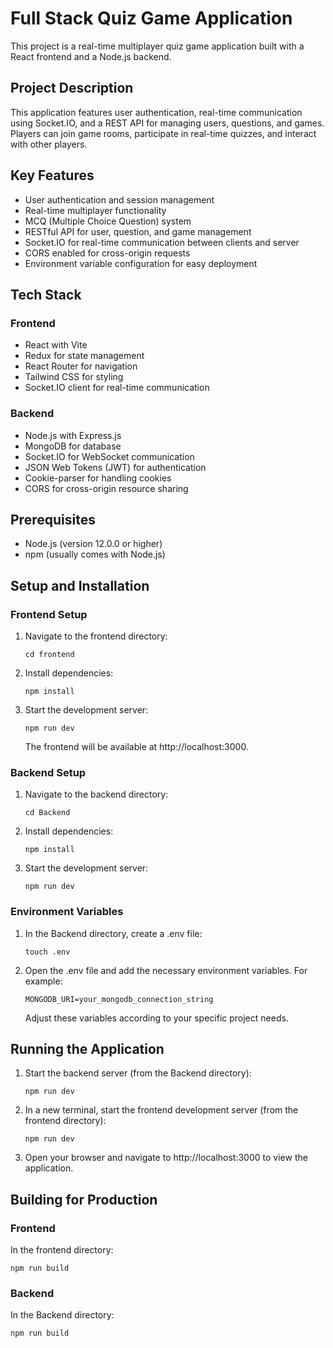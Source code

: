 # Full Stack Quiz Game Application

This project is a real-time multiplayer quiz game application built with a React frontend and a Node.js backend.

## Project Description

This application features user authentication, real-time communication using Socket.IO, and a REST API for managing users, questions, and games. Players can join game rooms, participate in real-time quizzes, and interact with other players.

## Key Features

- User authentication and session management
- Real-time multiplayer functionality
- MCQ (Multiple Choice Question) system
- RESTful API for user, question, and game management
- Socket.IO for real-time communication between clients and server
- CORS enabled for cross-origin requests
- Environment variable configuration for easy deployment

## Tech Stack

### Frontend
- React with Vite
- Redux for state management
- React Router for navigation
- Tailwind CSS for styling
- Socket.IO client for real-time communication

### Backend
- Node.js with Express.js
- MongoDB for database
- Socket.IO for WebSocket communication
- JSON Web Tokens (JWT) for authentication
- Cookie-parser for handling cookies
- CORS for cross-origin resource sharing

## Prerequisites

- Node.js (version 12.0.0 or higher)
- npm (usually comes with Node.js)

## Setup and Installation

### Frontend Setup

1. Navigate to the frontend directory:
   ```
   cd frontend
   ```
2. Install dependencies:
   ```
   npm install
   ```
3. Start the development server:
   ```
   npm run dev
   ```
   The frontend will be available at http://localhost:3000.

### Backend Setup

1. Navigate to the backend directory:
   ```
   cd Backend
   ```
2. Install dependencies:
   ```
   npm install
   ```
3. Start the development server:
   ```
   npm run dev
   ```

### Environment Variables

1. In the Backend directory, create a .env file:
   ```
   touch .env
   ```
2. Open the .env file and add the necessary environment variables. For example:
   ``` 
   MONGODB_URI=your_mongodb_connection_string
   ```
   Adjust these variables according to your specific project needs.

## Running the Application

1. Start the backend server (from the Backend directory):
   ```
   npm run dev
   ```
2. In a new terminal, start the frontend development server (from the frontend directory):
   ```
   npm run dev
   ```
3. Open your browser and navigate to http://localhost:3000 to view the application.

## Building for Production

### Frontend
In the frontend directory:
```
npm run build
```

### Backend
In the Backend directory:
```
npm run build
```
